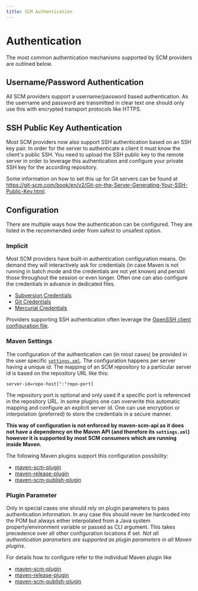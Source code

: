 ```yaml
---
title: SCM Authentication
---
```


<!-- Licensed to the Apache Software Foundation (ASF) under one-->
<!-- or more contributor license agreements.  See the NOTICE file-->
<!-- distributed with this work for additional information-->
<!-- regarding copyright ownership.  The ASF licenses this file-->
<!-- to you under the Apache License, Version 2.0 (the-->
<!-- "License"); you may not use this file except in compliance-->
<!-- with the License.  You may obtain a copy of the License at-->
<!---->
<!--   http://www.apache.org/licenses/LICENSE-2.0-->
<!---->
<!-- Unless required by applicable law or agreed to in writing,-->
<!-- software distributed under the License is distributed on an-->
<!-- "AS IS" BASIS, WITHOUT WARRANTIES OR CONDITIONS OF ANY-->
<!-- KIND, either express or implied.  See the License for the-->
<!-- specific language governing permissions and limitations-->
<!-- under the License.-->
# Authentication

The most common authentication mechanisms supported by SCM providers are outlined below.

<!-- MACRO{toc|fromDepth=2} -->

## Username/Password Authentication

All SCM providers support a username/password based authentication. As the username and password are transmitted in clear text one should only use this with encrypted transport protocols like HTTPS. 

## SSH Public Key Authentication

Most SCM providers now also support SSH authentication based on an SSH key pair. In order for the server to authenticate a client it must know the client's public SSH. You need to upload the SSH public key to the remote server in order to leverage this authentication and configure your private SSH key for the according repository.

Some information on how to set this up for Git servers can be found at <https://git-scm.com/book/en/v2/Git-on-the-Server-Generating-Your-SSH-Public-Key.html>.

## Configuration

There are multiple ways how the authentication can be configured. They are listed in the recommended order from safest to unsafest option.

### Implicit

Most SCM providers have built-in authentication configuration means. On demand they will interactively ask for credentials (in case Maven is not running in batch mode and the credentials are not yet known) and persist those throughout the session or even longer. Often one can also configure the credentials in advance in dedicated files.

- [Subversion Credentials](https://svnbook.red-bean.com/en/1.8/svn.serverconfig.netmodel.html#svn.serverconfig.netmodel.creds)
- [Git Credentials](https://git-scm.com/docs/gitcredentials)
- [Mercurial Credentials](https://www.mercurial-scm.org/help/topics/config#auth)

Providers supporting SSH authentication often leverage the [OpenSSH client configuration file](https://man.openbsd.org/ssh_config).

### Maven Settings

The configuration of the authentication can (in most cases) be provided in the user specific [`settings.xml`](https://maven.apache.org/settings.html). The configuration happens per server having a unique id. The mapping of an SCM repository to a particular server id is based on the repository URL like this:

```
server-id=repo-host[":"repo-port]
```

The repository port is optional and only used if a specific port is referenced in the repository URL.
In some plugins one can overwrite this automatic mapping and configure an explicit server id.
One can use encryption or interpolation (preferred) to store the credentials in a secure manner.

**This way of configuration is not enforced by maven-scm-api as it does not have a dependency on the Maven API (and therefore its `settings.xml`) however it is supported by most SCM consumers which are running inside Maven.**

The following Maven plugins support this configuration possibility:

- [maven-scm-plugin](maven-scm-plugin/)
- [maven-release-plugin](https://maven.apache.org/plugins/maven-release-plugin/)
- [maven-scm-publish-plugin](https://maven.apache.org/plugins/maven-scm-publish-plugin/)

### Plugin Parameter

Only in special cases one should rely on plugin parameters to pass authentication information. In any case this should never be hardcoded into the POM but always either interpolated from a Java system property/environment variable or passed as CLI argument. This takes precedence over all other configuration locations if set.
*Not all authentication parameters are supported as plugin parameters in all Maven plugins*.

For details how to configure refer to the individual Maven plugin like 

- [maven-scm-plugin](maven-scm-plugin/)
- [maven-release-plugin](https://maven.apache.org/plugins/maven-release-plugin/)
- [maven-scm-publish-plugin](https://maven.apache.org/plugins/maven-scm-publish-plugin/)
